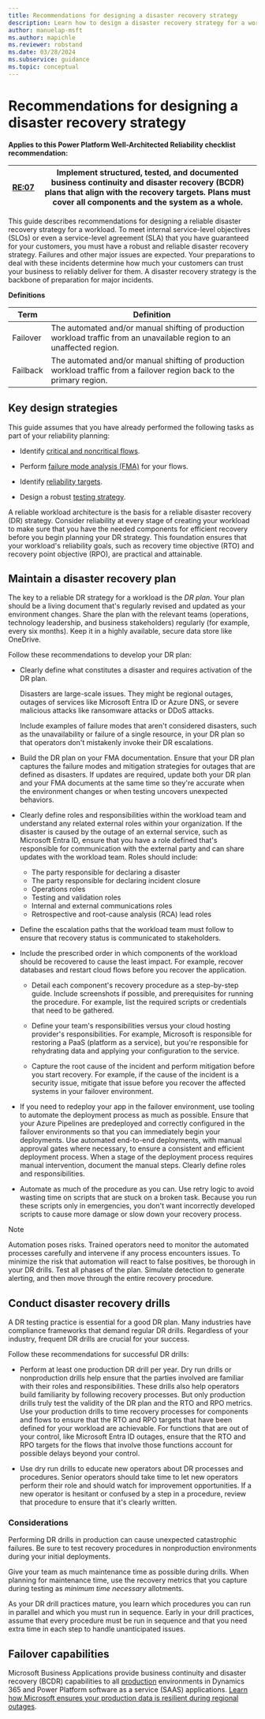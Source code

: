 ```yaml
---
title: Recommendations for designing a disaster recovery strategy
description: Learn how to design a disaster recovery strategy for a workload. 
author: manuelap-msft
ms.author: mapichle
ms.reviewer: robstand
ms.date: 03/28/2024
ms.subservice: guidance
ms.topic: conceptual
---
```


# Recommendations for designing a disaster recovery strategy

**Applies to this Power Platform Well-Architected Reliability checklist recommendation:**

|[RE:07](checklist.md)| **Implement structured, tested, and documented business continuity and disaster recovery (BCDR) plans that align with the recovery targets. Plans must cover all components and the system as a whole.**  |
|---|---|

This guide describes recommendations for designing a reliable disaster recovery strategy for a workload. To meet internal service-level objectives (SLOs) or even a service-level agreement (SLA) that you have guaranteed for your customers, you must have a robust and reliable disaster recovery strategy. Failures and other major issues are expected. Your preparations to deal with these incidents determine how much your customers can trust your business to reliably deliver for them. A disaster recovery strategy is the backbone of preparation for major incidents.

**Definitions**

| Term | Definition |
| --- | --- |
| Failover | The automated and/or manual shifting of production workload traffic from an unavailable region to an unaffected region. |
| Failback | The automated and/or manual shifting of production workload traffic from a failover region back to the primary region. |

## Key design strategies

This guide assumes that you have already performed the following tasks as part of your reliability planning:

- Identify [critical and noncritical flows](identify-flows.md).

- Perform [failure mode analysis (FMA)](failure-mode-analysis.md) for your flows.

- Identify [reliability targets](metrics.md).

- Design a robust [testing strategy](testing-strategy.md).

A reliable workload architecture is the basis for a reliable disaster recovery (DR) strategy. Consider reliability at every stage of creating your workload to make sure that you have the needed components for efficient recovery before you begin planning your DR strategy. This foundation ensures that your workload's reliability goals, such as recovery time objective (RTO) and recovery point objective (RPO), are practical and attainable.

## Maintain a disaster recovery plan

The key to a reliable DR strategy for a workload is the *DR plan*. Your plan should be a living document that's regularly revised and updated as your environment changes. Share the plan with the relevant teams (operations, technology leadership, and business stakeholders) regularly (for example, every six months). Keep it in a highly available, secure data store like OneDrive.

Follow these recommendations to develop your DR plan:

- Clearly define what constitutes a disaster and requires activation of the DR plan.

    Disasters are large-scale issues. They might be regional outages, outages of services like Microsoft Entra ID or Azure DNS, or severe malicious attacks like ransomware attacks or DDoS attacks.

    Include examples of failure modes that aren't considered disasters, such as the unavailability or failure of a single resource, in your DR plan so that operators don't mistakenly invoke their DR escalations.

- Build the DR plan on your FMA documentation. Ensure that your DR plan captures the failure modes and mitigation strategies for outages that are defined as disasters. If updates are required, update both your DR plan and your FMA documents at the same time so they're accurate when the environment changes or when testing uncovers unexpected behaviors.

- Clearly define roles and responsibilities within the workload team and understand any related external roles within your organization. If the disaster is caused by the outage of an external service, such as Microsoft Entra ID, ensure that you have a role defined that's responsible for communication with the external party and can share updates with the workload team. Roles should include:

  - The party responsible for declaring a disaster
  - The party responsible for declaring incident closure
  - Operations roles
  - Testing and validation roles
  - Internal and external communications roles
  - Retrospective and root-cause analysis (RCA) lead roles

- Define the escalation paths that the workload team must follow to ensure that recovery status is communicated to stakeholders.

- Include the prescribed order in which components of the workload should be recovered to cause the least impact. For example, recover databases and restart cloud flows before you recover the application.

  - Detail each component's recovery procedure as a step-by-step guide. Include screenshots if possible, and prerequisites for running the procedure. For example, list the required scripts or credentials that need to be gathered.

  - Define your team's responsibilities versus your cloud hosting provider's responsibilities. For example, Microsoft is responsible for restoring a PaaS (platform as a service), but you're responsible for rehydrating data and applying your configuration to the service.

  - Capture the root cause of the incident and perform mitigation before you start recovery. For example, if the cause of the incident is a security issue, mitigate that issue before you recover the affected systems in your failover environment.

- If you need to redeploy your app in the failover environment, use tooling to automate the deployment process as much as possible. Ensure that your Azure Pipelines are predeployed and correctly configured in the failover environments so that you can immediately begin your deployments. Use automated end-to-end deployments, with manual approval gates where necessary, to ensure a consistent and efficient deployment process. When a stage of the deployment process requires manual intervention, document the manual steps. Clearly define roles and responsibilities.

- Automate as much of the procedure as you can. Use retry logic to avoid wasting time on scripts that are stuck on a broken task. Because you run these scripts only in emergencies, you don't want incorrectly developed scripts to cause more damage or slow down your recovery process.

> [!NOTE]
> Automation poses risks. Trained operators need to monitor the automated processes carefully and intervene if any process encounters issues. To minimize the risk that automation will react to false positives, be thorough in your DR drills. Test all phases of the plan. Simulate detection to generate alerting, and then move through the entire recovery procedure.

## Conduct disaster recovery drills

A DR testing practice is essential for a good DR plan. Many industries have compliance frameworks that demand regular DR drills. Regardless of your industry, frequent DR drills are crucial for your success.

Follow these recommendations for successful DR drills:

- Perform at least one production DR drill per year. Dry run drills or nonproduction drills help ensure that the parties involved are familiar with their roles and responsibilities. These drills also help operators build familiarity by following recovery processes. But only production drills truly test the validity of the DR plan and the RTO and RPO metrics. Use your production drills to time recovery processes for components and flows to ensure that the RTO and RPO targets that have been defined for your workload are achievable. For functions that are out of your control, like Microsoft Entra ID outages, ensure that the RTO and RPO targets for the flows that involve those functions account for possible delays beyond your control.

- Use dry run drills to educate new operators about DR processes and procedures. Senior operators should take time to let new operators perform their role and should watch for improvement opportunities. If a new operator is hesitant or confused by a step in a procedure, review that procedure to ensure that it's clearly written.

### Considerations

Performing DR drills in production can cause unexpected catastrophic failures. Be sure to test recovery procedures in nonproduction environments during your initial deployments.

Give your team as much maintenance time as possible during drills. When planning for maintenance time, use the recovery metrics that you capture during testing as *minimum time necessary* allotments.

As your DR drill practices mature, you learn which procedures you can run in parallel and which you must run in sequence. Early in your drill practices, assume that every procedure must be run in sequence and that you need extra time in each step to handle unanticipated issues.

## Failover capabilities

Microsoft Business Applications provide business continuity and disaster recovery (BCDR) capabilities to all [production](/power-platform/admin/environments-overview) environments in Dynamics 365 and Power Platform software as a service (SAAS) applications. [Learn how Microsoft ensures your production data is resilient during regional outages](/power-platform/admin/business-continuity-disaster-recovery).

